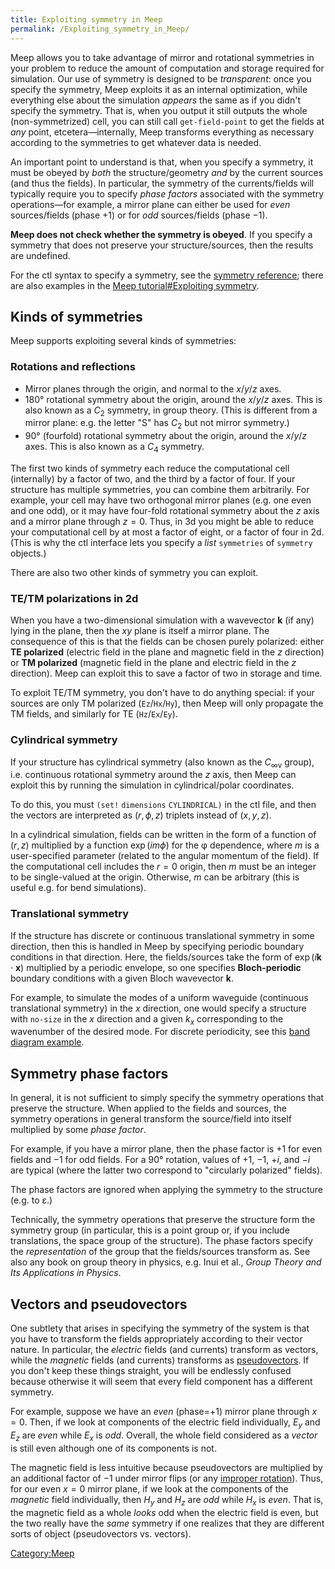 ```yaml
---
title: Exploiting symmetry in Meep
permalink: /Exploiting_symmetry_in_Meep/
---
```


Meep allows you to take advantage of mirror and rotational symmetries in your problem to reduce the amount of computation and storage required for simulation. Our use of symmetry is designed to be *transparent*: once you specify the symmetry, Meep exploits it as an internal optimization, while everything else about the simulation *appears* the same as if you didn't specify the symmetry. That is, when you output it still outputs the whole (non-symmetrized) cell, you can still call `get-field-point` to get the fields at *any* point, etcetera—internally, Meep transforms everything as necessary according to the symmetries to get whatever data is needed.

An important point to understand is that, when you specify a symmetry, it must be obeyed by *both* the structure/geometry *and* by the current sources (and thus the fields). In particular, the symmetry of the currents/fields will typically require you to specify *phase factors* associated with the symmetry operations—for example, a mirror plane can either be used for *even* sources/fields (phase +1) or for *odd* sources/fields (phase −1).

**Meep does not check whether the symmetry is obeyed**. If you specify a symmetry that does not preserve your structure/sources, then the results are undefined.

For the ctl syntax to specify a symmetry, see the [symmetry reference](Meep_Reference#symmetry.md); there are also examples in the [Meep tutorial\#Exploiting symmetry](Meep_tutorial#Exploiting_symmetry.md).

Kinds of symmetries
-------------------

Meep supports exploiting several kinds of symmetries:

### Rotations and reflections

-   Mirror planes through the origin, and normal to the $x$/$y$/$z$ axes.
-   180° rotational symmetry about the origin, around the $x$/$y$/$z$ axes. This is also known as a $C_2$ symmetry, in group theory. (This is different from a mirror plane: e.g. the letter "S" has $C_2$ but not mirror symmetry.)
-   90° (fourfold) rotational symmetry about the origin, around the $x$/$y$/$z$ axes. This is also known as a $C_4$ symmetry.

The first two kinds of symmetry each reduce the computational cell (internally) by a factor of two, and the third by a factor of four. If your structure has multiple symmetries, you can combine them arbitrarily. For example, your cell may have two orthogonal mirror planes (e.g. one even and one odd), or it may have four-fold rotational symmetry about the $z$ axis and a mirror plane through $z=0$. Thus, in 3d you might be able to reduce your computational cell by at most a factor of eight, or a factor of four in 2d. (This is why the ctl interface lets you specify a *list* `symmetries` of `symmetry` objects.)

There are also two other kinds of symmetry you can exploit.

### TE/TM polarizations in 2d

When you have a two-dimensional simulation with a wavevector $\textbf{k}$ (if any) lying in the plane, then the $xy$ plane is itself a mirror plane. The consequence of this is that the fields can be chosen purely polarized: either **TE polarized** (electric field in the plane and magnetic field in the $z$ direction) or **TM polarized** (magnetic field in the plane and electric field in the $z$ direction). Meep can exploit this to save a factor of two in storage and time.

To exploit TE/TM symmetry, you don't have to do anything special: if your sources are only TM polarized (`Ez`/`Hx`/`Hy`), then Meep will only propagate the TM fields, and similarly for TE (`Hz`/`Ex`/`Ey`).

### Cylindrical symmetry

If your structure has cylindrical symmetry (also known as the $C_{\infty\mathrm{v}}$ group), i.e. continuous rotational symmetry around the $z$ axis, then Meep can exploit this by running the simulation in cylindrical/polar coordinates.

To do this, you must `(set!` `dimensions` `CYLINDRICAL)` in the ctl file, and then the vectors are interpreted as $(r,\phi,z)$ triplets instead of $(x,y,z)$.

In a cylindrical simulation, fields can be written in the form of a function of $(r,z)$ multiplied by a function $\exp(im\phi)$ for the φ dependence, where $m$ is a user-specified parameter (related to the angular momentum of the field). If the computational cell includes the $r=0$ origin, then $m$ must be an integer to be single-valued at the origin. Otherwise, $m$ can be arbitrary (this is useful e.g. for bend simulations).

### Translational symmetry

If the structure has discrete or continuous translational symmetry in some direction, then this is handled in Meep by specifying periodic boundary conditions in that direction. Here, the fields/sources take the form of $\exp(i\textbf{k}\cdot\textbf{x})$ multiplied by a periodic envelope, so one specifies **Bloch-periodic** boundary conditions with a given Bloch wavevector $\textbf{k}$.

For example, to simulate the modes of a uniform waveguide (continuous translational symmetry) in the $x$ direction, one would specify a structure with `no-size` in the $x$ direction and a given $k_x$ corresponding to the wavenumber of the desired mode. For discrete periodicity, see this [band diagram example](Meep_Tutorial/Band_diagram,_resonant_modes,_and_transmission_in_a_holey_waveguide#Band_diagram.md).

Symmetry phase factors
----------------------

In general, it is not sufficient to simply specify the symmetry operations that preserve the structure. When applied to the fields and sources, the symmetry operations in general transform the source/field into itself multiplied by some *phase factor*.

For example, if you have a mirror plane, then the phase factor is +1 for even fields and −1 for odd fields. For a 90° rotation, values of +1, −1, +*i*, and −*i* are typical (where the latter two correspond to "circularly polarized" fields).

The phase factors are ignored when applying the symmetry to the structure (e.g. to ε.)

Technically, the symmetry operations that preserve the structure form the symmetry group (in particular, this is a point group or, if you include translations, the space group of the structure). The phase factors specify the *representation* of the group that the fields/sources transform as. See also any book on group theory in physics, e.g. Inui et al., *Group Theory and Its Applications in Physics*.

Vectors and pseudovectors
-------------------------

One subtlety that arises in specifying the symmetry of the system is that you have to transform the fields appropriately according to their vector nature. In particular, the *electric* fields (and currents) transform as vectors, while the *magnetic* fields (and currents) transforms as [pseudovectors](https://en.wikipedia.org/wiki/pseudovector). If you don't keep these things straight, you will be endlessly confused because otherwise it will seem that every field component has a different symmetry.

For example, suppose we have an *even* (phase=+1) mirror plane through $x=0$. Then, if we look at components of the electric field individually, $E_y$ and $E_z$ are *even* while $E_x$ is *odd*. Overall, the whole field considered as a *vector* is still even although one of its components is not.

The magnetic field is less intuitive because pseudovectors are multiplied by an additional factor of −1 under mirror flips (or any [improper rotation](https://en.wikipedia.org/wiki/improper_rotation)). Thus, for our even $x=0$ mirror plane, if we look at the components of the *magnetic* field individually, then $H_y$ and $H_z$ are *odd* while $H_x$ is *even*. That is, the magnetic field as a whole *looks* odd when the electric field is even, but the two really have the *same* symmetry if one realizes that they are different sorts of object (pseudovectors vs. vectors).

[Category:Meep](Meep.md)
